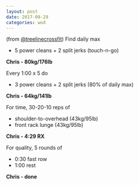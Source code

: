 ```yaml
---
layout: post
date: 2017-09-29
categories: wod
---
```


(from [@treelinecrossfit](http://www.treelinecrossfit.com)) Find daily max
- 5 power cleans + 2 split jerks (touch-n-go)

**Chris - <span>80kg/176lb</span>**

Every 1:00 x 5 do
- 3 power cleans + 2 split jerks (80% of daily max)

**Chris - <span>64kg/141lb</span>**

For time, 30-20-10 reps of
- shoulder-to-overhead (43kg/95lb)
- front rack lunge (43kg/95lb)

**Chris - <span>4:29 RX</span>**

For quality, 5 rounds of
- 0:30 fast row
- 1:00 rest

**Chris - <span>done</span>**
